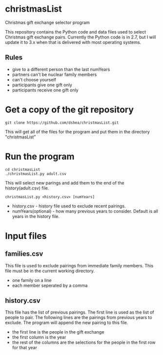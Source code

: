 # christmasList
Christmas gift exchange selector program

This repository contains the Python code and data files used to select
Christmas gift exchange pairs.  Currently the Python code is in 2.7,
but I will update it to 3.x when that is delivered with most operating
systems.

## Rules

* give to a different person than the last numYears
* partners can't be nuclear family members
* can't choose yourself
* participants give one gift only
* participants receive one gift only


# Get a copy of the git repository

```
git clone https://github.com/dshea/christmasList.git
```

This will get all of the files for the program and put them in the
directory "christmasList"

# Run the program

```
cd christmasList
./christmasList.py adult.csv
```

This will select new parings and add them to the end of the history(adult.csv)
file.

`christmasList.py <history.csv> [numYears]`

* history.csv - history file used to exclude recent pairings.
* numYears(optional) - how many previous years to consider.  Default is
  all years in the history file.

# Input files

## families.csv

This file is used to exclude pairings from immediate family members.
This file must be in the current working directory.

* one family on a line
* each member seperated by a comma

## history.csv

This file has the list of previous pairings. The first line is used as
the list of people to pair.  The following lines are the pairings from
previous years to exclude.  The program will append the new pairing to this file.

* the first line is the people in the gift exchange
* the first column is the year
* the rest of the columns are the selections for the people in the
first row for that year


